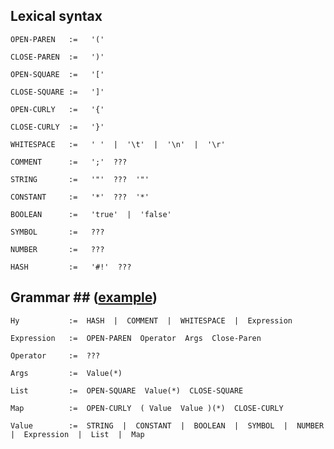 ## Lexical syntax ##

    OPEN-PAREN   :=   '('
    
    CLOSE-PAREN  :=   ')'
    
    OPEN-SQUARE  :=   '['
    
    CLOSE-SQUARE :=   ']'
    
    OPEN-CURLY   :=   '{'
    
    CLOSE-CURLY  :=   '}'
    
    WHITESPACE   :=   ' '  |  '\t'  |  '\n'  |  '\r'
    
    COMMENT      :=   ';'  ???
    
    STRING       :=   '"'  ???  '"'
    
    CONSTANT     :=   '*'  ???  '*'
    
    BOOLEAN      :=   'true'  |  'false'
    
    SYMBOL       :=   ???
    
    NUMBER       :=   ???
    
    HASH         :=   '#!'  ???


## Grammar ## ([example](http://docs.python.org/2/reference/grammar.html))

    Hy           :=  HASH  |  COMMENT  |  WHITESPACE  |  Expression

    Expression   :=  OPEN-PAREN  Operator  Args  Close-Paren
    
    Operator     :=  ???
    
    Args         :=  Value(*)
    
    List         :=  OPEN-SQUARE  Value(*)  CLOSE-SQUARE
    
    Map          :=  OPEN-CURLY  ( Value  Value )(*)  CLOSE-CURLY
    
    Value        :=  STRING  |  CONSTANT  |  BOOLEAN  |  SYMBOL  |  NUMBER  |  Expression  |  List  |  Map
 
